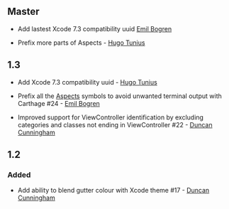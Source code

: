 ## Master

- Add lastest Xcode 7.3 compatibility uuid [Emil Bogren](https://github.com/bogren)

- Prefix more parts of Aspects - [Hugo Tunius](https://github.com/k0nserv)

## 1.3
- Add Xcode 7.3 compatibility uuid - [Hugo Tunius](https://github.com/k0nserv)

- Prefix all the [Aspects](https://github.com/steipete/Aspects) symbols to avoid unwanted terminal output with Carthage #24 - [Emil Bogren](https://twitter.com/bogrenemil)

- Improved support for ViewController identification by excluding categories and classes not ending in ViewController #22 - [Duncan Cunningham](https://github.com/sirnacnud)

## 1.2
### Added
- Add ability to blend gutter colour with Xcode theme #17 - [Duncan Cunningham](https://github.com/sirnacnud)
